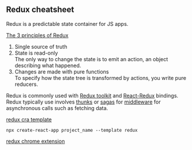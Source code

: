 ## Redux cheatsheet

Redux is a predictable state container for JS apps.  

[The 3 principles of Redux](https://redux.js.org/introduction/three-principles) 

1. Single source of truth
2. State is read-only  
The only way to change the state is to emit an action, an object describing what happened.  
3. Changes are made with pure functions  
To specify how the state tree is transformed by actions, you write pure reducers.



Redux is  commonly used with [Redux toolkit](https://redux-toolkit.js.org/) and [React-Redux](https://react-redux.js.org/) bindings.  
Redux typically use involves [thunks](https://github.com/reduxjs/redux-thunk#redux-thunk) or [sagas](https://redux-saga.js.org/) for [middleware](https://redux.js.org/advanced/middleware) for asynchronous calls such as fetching data.  

[redux cra template](https://github.com/reduxjs/cra-template-redux) 
```
npx create-react-app project_name --template redux  
```

[redux chrome extension](https://chrome.google.com/webstore/detail/redux-devtools/lmhkpmbekcpmknklioeibfkpmmfibljd?hl=en)  
